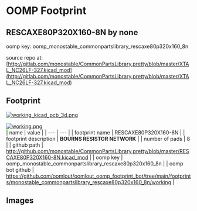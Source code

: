 # OOMP Footprint  
## RESCAXE80P320X160-8N  by none  
  
oomp key: oomp_monostable_commonpartslibrary_rescaxe80p320x160_8n  
  
source repo at: [http://gitlab.com/monostable/CommonPartsLibrary.pretty/blob/master/XTAL_NC26LF-327.kicad_mod](http://gitlab.com/monostable/CommonPartsLibrary.pretty/blob/master/XTAL_NC26LF-327.kicad_mod)  
## Footprint  
  
[![working_kicad_pcb_3d.png](working_kicad_pcb_3d_600.png)](working_kicad_pcb_3d.png)  
  
[![working.png](working_600.png)](working.png)  
| name | value | 
| --- | --- | 
| footprint name | RESCAXE80P320X160-8N | 
| footprint description | <b>BOURNS RESISTOR NETWORK</b> | 
| number of pads | 8 | 
| github path | http://github.com/monostable/CommonPartsLibrary.pretty/blob/master/RESCAXE80P320X160-8N.kicad_mod | 
| oomp key | oomp_monostable_commonpartslibrary_rescaxe80p320x160_8n | 
| oomp bot github | https://github.com/oomlout/oomlout_oomp_footprint_bot/tree/main/footprints/monostable_commonpartslibrary_rescaxe80p320x160_8n/working | 
## Images  
